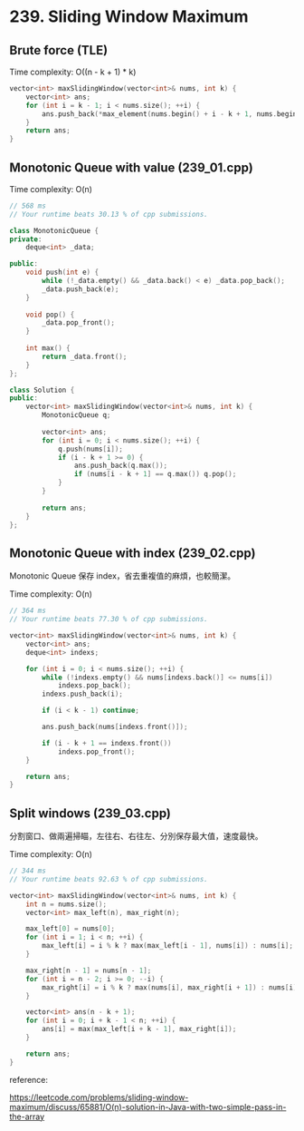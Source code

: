 # 239. Sliding Window Maximum

## Brute force (TLE)

Time complexity: O((n - k + 1) * k)

```cpp
vector<int> maxSlidingWindow(vector<int>& nums, int k) {
    vector<int> ans;
    for (int i = k - 1; i < nums.size(); ++i) {
        ans.push_back(*max_element(nums.begin() + i - k + 1, nums.begin() + i + 1));
    }
    return ans;
}
```

## Monotonic Queue with value (239_01.cpp)

Time complexity: O(n)

```cpp
// 568 ms
// Your runtime beats 30.13 % of cpp submissions.

class MonotonicQueue {
private:
    deque<int> _data;

public:
    void push(int e) {
        while (!_data.empty() && _data.back() < e) _data.pop_back();
        _data.push_back(e);
    }
    
    void pop() {
        _data.pop_front();
    }
    
    int max() {
        return _data.front();
    }
};

class Solution {
public:
    vector<int> maxSlidingWindow(vector<int>& nums, int k) {
        MonotonicQueue q;
        
        vector<int> ans;
        for (int i = 0; i < nums.size(); ++i) {
            q.push(nums[i]);
            if (i - k + 1 >= 0) {
                ans.push_back(q.max());
                if (nums[i - k + 1] == q.max()) q.pop();
            }
        }
        
        return ans;
    }
};
```

## Monotonic Queue with index (239_02.cpp)

Monotonic Queue 保存 index，省去重複值的麻煩，也較簡潔。

Time complexity: O(n)

```cpp
// 364 ms
// Your runtime beats 77.30 % of cpp submissions.

vector<int> maxSlidingWindow(vector<int>& nums, int k) {
    vector<int> ans;
    deque<int> indexs;

    for (int i = 0; i < nums.size(); ++i) {
        while (!indexs.empty() && nums[indexs.back()] <= nums[i])
            indexs.pop_back();
        indexs.push_back(i);

        if (i < k - 1) continue;

        ans.push_back(nums[indexs.front()]);

        if (i - k + 1 == indexs.front())
            indexs.pop_front();
    }

    return ans;
}
```

## Split windows (239_03.cpp)

分割窗口、做兩遍掃瞄，左往右、右往左、分別保存最大值，速度最快。

Time complexity: O(n)

```cpp
// 344 ms
// Your runtime beats 92.63 % of cpp submissions.

vector<int> maxSlidingWindow(vector<int>& nums, int k) {
    int n = nums.size();
    vector<int> max_left(n), max_right(n);

    max_left[0] = nums[0];
    for (int i = 1; i < n; ++i) {
        max_left[i] = i % k ? max(max_left[i - 1], nums[i]) : nums[i];
    }

    max_right[n - 1] = nums[n - 1];
    for (int i = n - 2; i >= 0; --i) {
        max_right[i] = i % k ? max(nums[i], max_right[i + 1]) : nums[i];
    }

    vector<int> ans(n - k + 1);
    for (int i = 0; i + k - 1 < n; ++i) {
        ans[i] = max(max_left[i + k - 1], max_right[i]);
    }

    return ans;
}
```

reference:

https://leetcode.com/problems/sliding-window-maximum/discuss/65881/O(n)-solution-in-Java-with-two-simple-pass-in-the-array
